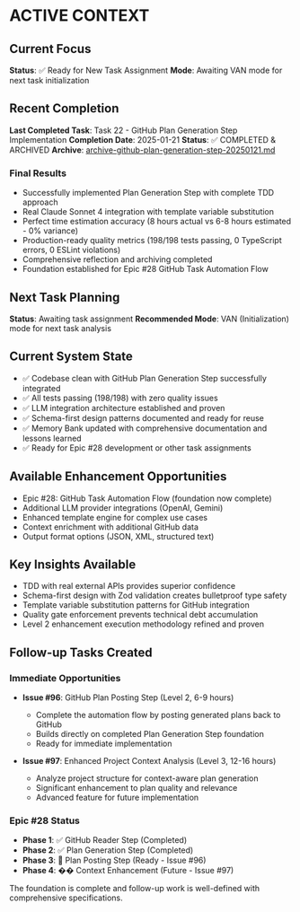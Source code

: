 # ACTIVE CONTEXT

## Current Focus

**Status**: ✅ Ready for New Task Assignment
**Mode**: Awaiting VAN mode for next task initialization

## Recent Completion

**Last Completed Task**: Task 22 - GitHub Plan Generation Step Implementation
**Completion Date**: 2025-01-21
**Status**: ✅ COMPLETED & ARCHIVED
**Archive**: [archive-github-plan-generation-step-20250121.md](archive/archive-github-plan-generation-step-20250121.md)

### Final Results

- Successfully implemented Plan Generation Step with complete TDD approach
- Real Claude Sonnet 4 integration with template variable substitution
- Perfect time estimation accuracy (8 hours actual vs 6-8 hours estimated - 0% variance)
- Production-ready quality metrics (198/198 tests passing, 0 TypeScript errors, 0 ESLint violations)
- Comprehensive reflection and archiving completed
- Foundation established for Epic #28 GitHub Task Automation Flow

## Next Task Planning

**Status**: Awaiting task assignment
**Recommended Mode**: VAN (Initialization) mode for next task analysis

## Current System State

- ✅ Codebase clean with GitHub Plan Generation Step successfully integrated
- ✅ All tests passing (198/198) with zero quality issues
- ✅ LLM integration architecture established and proven
- ✅ Schema-first design patterns documented and ready for reuse
- ✅ Memory Bank updated with comprehensive documentation and lessons learned
- ✅ Ready for Epic #28 development or other task assignments

## Available Enhancement Opportunities

- Epic #28: GitHub Task Automation Flow (foundation now complete)
- Additional LLM provider integrations (OpenAI, Gemini)
- Enhanced template engine for complex use cases
- Context enrichment with additional GitHub data
- Output format options (JSON, XML, structured text)

## Key Insights Available

- TDD with real external APIs provides superior confidence
- Schema-first design with Zod validation creates bulletproof type safety
- Template variable substitution patterns for GitHub integration
- Quality gate enforcement prevents technical debt accumulation
- Level 2 enhancement execution methodology refined and proven

## Follow-up Tasks Created

### Immediate Opportunities

- **Issue #96**: GitHub Plan Posting Step (Level 2, 6-9 hours)
  - Complete the automation flow by posting generated plans back to GitHub
  - Builds directly on completed Plan Generation Step foundation
  - Ready for immediate implementation

- **Issue #97**: Enhanced Project Context Analysis (Level 3, 12-16 hours)
  - Analyze project structure for context-aware plan generation
  - Significant enhancement to plan quality and relevance
  - Advanced feature for future implementation

### Epic #28 Status

- **Phase 1**: ✅ GitHub Reader Step (Completed)
- **Phase 2**: ✅ Plan Generation Step (Completed)
- **Phase 3**: 🎯 Plan Posting Step (Ready - Issue #96)
- **Phase 4**: �� Context Enhancement (Future - Issue #97)

The foundation is complete and follow-up work is well-defined with comprehensive specifications.
